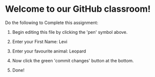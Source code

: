 # Welcome to our GitHub classroom!

Do the following to Complete this assignment:

1. Begin editing this file by clicking the 'pen' symbol above.

2. Enter your First Name: Levi

3. Enter your favourite animal: Leopard

4. Now click the green 'commit changes' button at the bottom.

5. Done!
